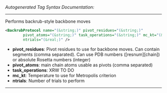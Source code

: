 <!-- THIS IS AN AUTOGENERATED FILE: Don't edit it directly, instead change the schema definition in the code itself. -->

_Autogenerated Tag Syntax Documentation:_

---
Performs backrub-style backbone moves

```xml
<BackrubProtocol name="(&string;)" pivot_residues="(&string;)"
        pivot_atoms="(&string;)" task_operations="(&string;)" mc_kt="(&real;)"
        ntrials="(&real;)" />
```

-   **pivot_residues**: Pivot residues to use for backbone moves. Can contain segments (comma separated). Can use PDB numbers ([resnum][chain]) or absolute Rosetta numbers (integer)
-   **pivot_atoms**: main chain atoms usable as pivots (comma separated)
-   **task_operations**: XRW TO DO
-   **mc_kt**: Temperature to use for Metropolis criterion
-   **ntrials**: Number of trials to perform

---
